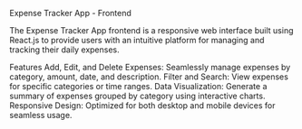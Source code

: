 Expense Tracker App - Frontend

The Expense Tracker App frontend is a responsive web interface built using React.js to provide users with an intuitive platform for managing and tracking their daily expenses.

Features
Add, Edit, and Delete Expenses: Seamlessly manage expenses by category, amount, date, and description.
Filter and Search: View expenses for specific categories or time ranges.
Data Visualization: Generate a summary of expenses grouped by category using interactive charts.
Responsive Design: Optimized for both desktop and mobile devices for seamless usage.
